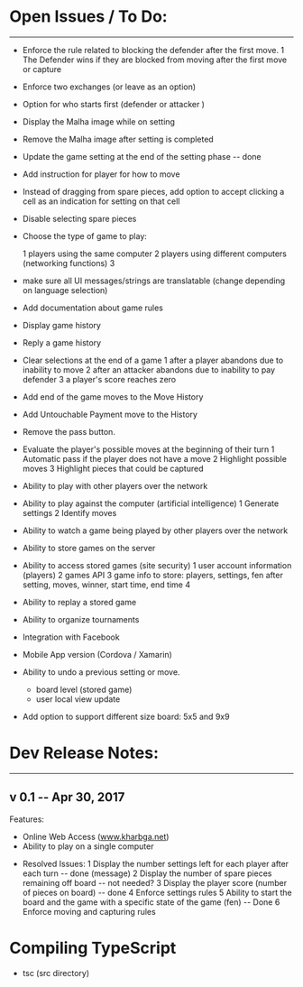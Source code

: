 
# Open Issues / To Do:
---
* Enforce the rule related to blocking the defender after the first move.
  1 The Defender wins if they are blocked from moving after the first move or capture
* Enforce two exchanges  (or leave as an option)
* Option for who starts first (defender or attacker )
* Display the Malha image while on setting
* Remove the Malha image after setting is completed
* Update the game setting at the end of the setting phase -- done
* Add instruction for player for how to move
* Instead of dragging from spare pieces, add option to accept clicking a cell as an indication for setting on that cell 
* Disable selecting spare pieces 
* Choose the type of game to play:

	1 players using the same computer 
	2 players using different computers  (networking functions)
	3 
* make sure all UI messages/strings are translatable (change depending on language selection)
* Add documentation about game rules
* Display game history
* Reply a game history

* Clear selections at the end of a game 
    1 after a player abandons due to inability to move
    2 after an attacker abandons due to inability to pay defender
    3 a player's score reaches zero
*  Add end of the game moves to the Move History
*  Add Untouchable Payment move to the History

* Remove the pass button. 
* Evaluate the player's possible moves at the beginning of their turn
    1 Automatic pass if the player does not have a move
    2 Highlight possible moves
    3 Highlight pieces that could be captured

* Ability to play with other players over  the network
* Ability to play against the computer (artificial intelligence)
    1 Generate settings
    2 Identify moves
    
* Ability to watch a game being played by other players over the network
* Ability to store games on the server
* Ability to access stored games (site security)
    1 user account information (players)
	2 games API
	3 game info to store: players, settings, fen after setting, moves, winner, start time, end time
	4
* Ability to replay a stored game
* Ability to organize tournaments
* Integration with Facebook
* Mobile App version  (Cordova / Xamarin)

* Ability to undo a previous setting or move.
    - board level (stored game)
    - user local view update

* Add option to support different size board: 5x5 and 9x9

# Dev Release Notes:
---
## v 0.1  -- Apr 30, 2017

Features:
- Online Web Access (www.kharbga.net)
- Ability to play on a single computer 

* Resolved Issues:
	1 Display the number settings left for each player after each turn -- done (message)
	2 Display the number of spare pieces remaining off board  -- not needed?
	3 Display the player score (number of pieces on board) -- done
	4 Enforce settings rules
	5 Ability to start the board and the game with a specific state of the game (fen)   -- Done
    6 Enforce moving and capturing rules

# Compiling TypeScript 
- tsc    (src directory)
